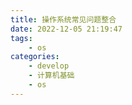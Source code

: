 ```yaml
---
title: 操作系统常见问题整合
date: 2022-12-05 21:19:47
tags:
	- os
categories:
	- develop
	- 计算机基础
	- os
---
```

